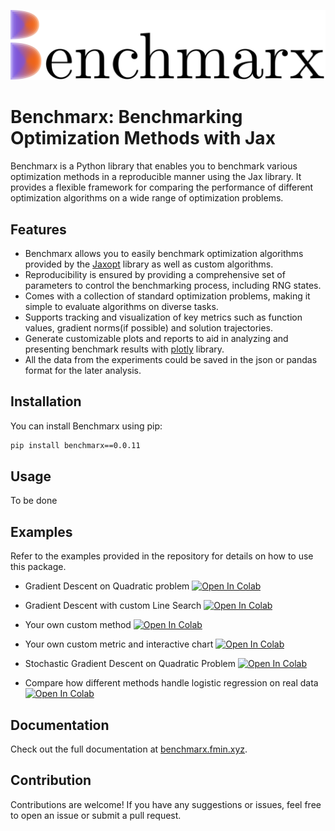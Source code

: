 ![](./files/long_logo.svg)
# Benchmarx: Benchmarking Optimization Methods with Jax

Benchmarx is a Python library that enables you to benchmark various optimization methods in a reproducible manner using the Jax library. It provides a flexible framework for comparing the performance of different optimization algorithms on a wide range of optimization problems.

## Features

- Benchmarx allows you to easily benchmark optimization algorithms provided by the [Jaxopt](https://github.com/google/jaxopt) library as well as custom algorithms.
- Reproducibility is ensured by providing a comprehensive set of parameters to control the benchmarking process, including RNG states.
- Comes with a collection of standard optimization problems, making it simple to evaluate algorithms on diverse tasks.
- Supports tracking and visualization of key metrics such as function values, gradient norms(if possible) and solution trajectories.
- Generate customizable plots and reports to aid in analyzing and presenting benchmark results with [plotly](https://github.com/plotly/plotly.py) library.
- All the data from the experiments could be saved in the json or pandas format for the later analysis.

## Installation

You can install Benchmarx using pip:

```bash
pip install benchmarx==0.0.11
```

## Usage

To be done

## Examples

Refer to the examples provided in the repository for details on how to use this package.

- Gradient Descent on Quadratic problem [![Open In Colab](https://colab.research.google.com/assets/colab-badge.svg)](https://colab.research.google.com/drive/13bX2ZeOASEEKBWSbaTeY0Sm5g3ImaoLk?usp=sharing)

- Gradient Descent with custom Line Search [![Open In Colab](https://colab.research.google.com/assets/colab-badge.svg)](https://colab.research.google.com/drive/1me6sE5W7SML6Ww-pBgpjmlJBKz8x3qUv?usp=sharing)

- Your own custom method [![Open In Colab](https://colab.research.google.com/assets/colab-badge.svg)](https://colab.research.google.com/drive/1DCNgjb3_9ITQy93dZg0fUbV2BRB_MuLL?usp=sharing)

- Your own custom metric and interactive chart [![Open In Colab](https://colab.research.google.com/assets/colab-badge.svg)](https://colab.research.google.com/drive/12I_T09gELjZlslOP8nRV4v2ght2R6vDX?usp=sharing)

- Stochastic Gradient Descent on Quadratic Problem [![Open In Colab](https://colab.research.google.com/assets/colab-badge.svg)](https://colab.research.google.com/drive/1bD7eM9NNZqEvMjlTl6OKvN_vcmtHSMAd?usp=sharing)

- Compare how different methods handle logistic regression on real data [![Open In Colab](https://colab.research.google.com/assets/colab-badge.svg)](https://colab.research.google.com/drive/1n2zPUGPFQ-9unu00uoI9cRYz4epKDbZ2?usp=sharing)

## Documentation

Check out the full documentation at [benchmarx.fmin.xyz](https://benchmarx.fmin.xyz).


## Contribution

Contributions are welcome! If you have any suggestions or issues, feel free to open an issue or submit a pull request.